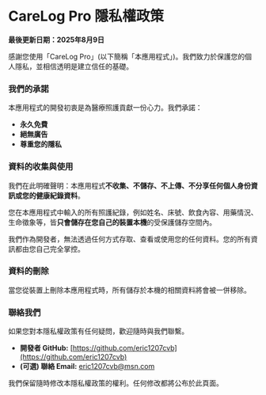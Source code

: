 # CareLog Pro 隱私權政策

**最後更新日期：2025年8月9日**

感謝您使用「CareLog Pro」(以下簡稱「本應用程式」)。我們致力於保護您的個人隱私，並相信透明是建立信任的基礎。

### 我們的承諾

本應用程式的開發初衷是為醫療照護貢獻一份心力。我們承諾：
* **永久免費**
* **絕無廣告**
* **尊重您的隱私**

### 資料的收集與使用

我們在此明確聲明：本應用程式**不收集、不儲存、不上傳、不分享任何個人身份資訊或您的健康紀錄資料**。

您在本應用程式中輸入的所有照護紀錄，例如姓名、床號、飲食內容、用藥情況、生命徵象等，皆**只會儲存在您自己的裝置本機**的受保護儲存空間內。

我們作為開發者，無法透過任何方式存取、查看或使用您的任何資料。您的所有資訊都由您自己完全掌控。

### 資料的刪除

當您從裝置上刪除本應用程式時，所有儲存於本機的相關資料將會被一併移除。

### 聯絡我們

如果您對本隱私權政策有任何疑問，歡迎隨時與我們聯繫。
* **開發者 GitHub:** [https://github.com/eric1207cvb](https://github.com/eric1207cvb)
* **(可選) 聯絡 Email:** eric1207cvb@msn.com

我們保留隨時修改本隱私權政策的權利。任何修改都將公布於此頁面。
